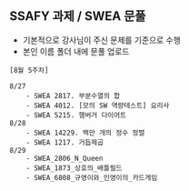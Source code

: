 ## SSAFY 과제 / SWEA 문풀

- 기본적으로 강사님이 주신 문제를 기준으로 수행
- 본인 이름 폴더 내에 문풀 업로드

```
[8월 5주차]

8/27
    - SWEA 2817. 부분수열의 합
    - SWEA 4012. [모의 SW 역량테스트] 요리사
    - SWEA 5215. 햄버거 다이어트
8/28
    - SWEA 14229. 백만 개의 정수 정렬
    - SWEA 1217. 거듭제곱
8/29
    - SWEA_2806_N_Queen
    - SWEA_1873_상호의_배틀필드
    - SWEA_6808_규영이와_인영이의_카드게임

```